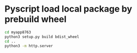 # Pyscript load local package by prebuild wheel

```bash
cd myapp8763
python3 setup.py build bdist_wheel
cd ..
python3 -m http.server
```